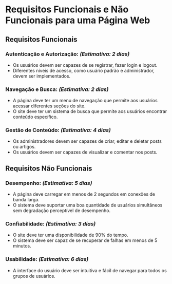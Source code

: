 # Requisitos Funcionais e Não Funcionais para uma Página Web

## Requisitos Funcionais

### Autenticação e Autorização: *(Estimativa: 2 dias)*

- Os usuários devem ser capazes de se registrar, fazer login e logout. 
- Diferentes níveis de acesso, como usuário padrão e administrador, devem ser implementados.

### Navegação e Busca: *(Estimativa: 2 dias)*

- A página deve ter um menu de navegação que permite aos usuários acessar diferentes seções do site.
- O site deve ter um sistema de busca que permite aos usuários encontrar conteúdo específico.

### Gestão de Conteúdo: *(Estimativa: 4 dias)*

- Os administradores devem ser capazes de criar, editar e deletar posts ou artigos. 
- Os usuários devem ser capazes de visualizar e comentar nos posts. 

## Requisitos Não Funcionais

### Desempenho: *(Estimativa: 5 dias)*

- A página deve carregar em menos de 2 segundos em conexões de banda larga. 
- O sistema deve suportar uma boa quantidade de usuários simultâneos sem degradação perceptível de desempenho. 

### Confiabilidade: *(Estimativa: 3 dias)*

- O site deve ter uma disponibilidade de 90% do tempo.
- O sistema deve ser capaz de se recuperar de falhas em menos de 5 minutos. 

### Usabilidade: *(Estimativa: 6 dias)*

- A interface do usuário deve ser intuitiva e fácil de navegar para todos os grupos de usuários. 
